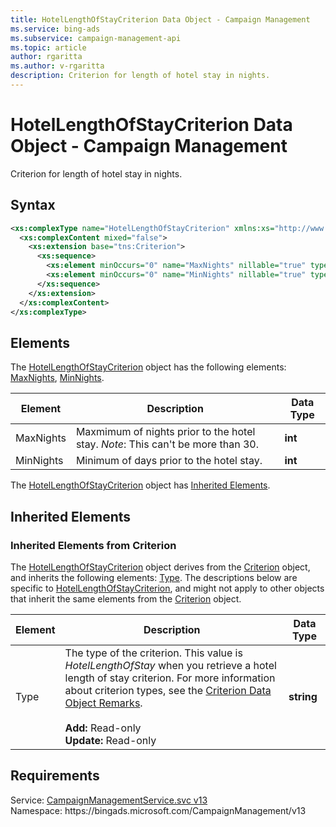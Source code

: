 ```yaml
---
title: HotelLengthOfStayCriterion Data Object - Campaign Management
ms.service: bing-ads
ms.subservice: campaign-management-api
ms.topic: article
author: rgaritta
ms.author: v-rgaritta
description: Criterion for length of hotel stay in nights.
---
```

# HotelLengthOfStayCriterion Data Object - Campaign Management
Criterion for length of hotel stay in nights.

## Syntax
```xml
<xs:complexType name="HotelLengthOfStayCriterion" xmlns:xs="http://www.w3.org/2001/XMLSchema">
  <xs:complexContent mixed="false">
    <xs:extension base="tns:Criterion">
      <xs:sequence>
        <xs:element minOccurs="0" name="MaxNights" nillable="true" type="xs:int" />
        <xs:element minOccurs="0" name="MinNights" nillable="true" type="xs:int" />
      </xs:sequence>
    </xs:extension>
  </xs:complexContent>
</xs:complexType>
```

## <a name="elements"></a>Elements

The [HotelLengthOfStayCriterion](hotellengthofstaycriterion.md) object has the following elements: [MaxNights](#maxnights), [MinNights](#minnights).

|Element|Description|Data Type|
|-----------|---------------|-------------|
|<a name="maxnights"></a>MaxNights|Maxmimum of nights prior to the hotel stay. *Note*: This can't be more than 30.|**int**|
|<a name="minnights"></a>MinNights|Minimum of days prior to the hotel stay. |**int**|

The [HotelLengthOfStayCriterion](hotellengthofstaycriterion.md) object has [Inherited Elements](#inheritedelements).

## <a name="inheritedelements"></a>Inherited Elements

### <a name="inheritedelementscriterion"></a>Inherited Elements from Criterion
The [HotelLengthOfStayCriterion](hotellengthofstaycriterion.md) object derives from the [Criterion](criterion.md) object, and inherits the following elements: [Type](#type). The descriptions below are specific to [HotelLengthOfStayCriterion](hotellengthofstaycriterion.md), and might not apply to other objects that inherit the same elements from the [Criterion](criterion.md) object.  

|Element|Description|Data Type|
|-----------|---------------|-------------|
|<a name="type"></a>Type|The type of the criterion. This value is *HotelLengthOfStay* when you retrieve a hotel length of stay criterion. For more information about criterion types, see the [Criterion Data Object Remarks](criterion.md#remarks).<br/><br/>**Add:** Read-only<br/>**Update:** Read-only|**string**|

## Requirements
Service: [CampaignManagementService.svc v13](https://campaign.api.bingads.microsoft.com/Api/Advertiser/CampaignManagement/v13/CampaignManagementService.svc)  
Namespace: https\://bingads.microsoft.com/CampaignManagement/v13  

